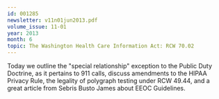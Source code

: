 ```yaml
---
id: 001285
newsletter: v11n01jun2013.pdf
volume_issue: 11-01
year: 2013
month: 6
topic: The Washington Health Care Information Act: RCW 70.02
---
```


Today we outline the "special relationship" exception to the Public Duty Doctrine, as it pertains to 911 calls, discuss amendments to the HIPAA Privacy Rule, the legality of polygraph testing under RCW 49.44, and a great article from Sebris Busto James about EEOC Guidelines.